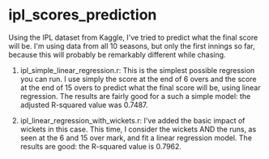 # ipl_scores_prediction

Using the IPL dataset from Kaggle, I've tried to predict what the final score will be.
I'm using data from all 10 seasons, but only the first innings so far, because this will probably be remarkably different while chasing.

1. ipl_simple_linear_regression.r: This is the simplest possible regression you can run. I use simply the score at the end of 6 overs and the score at the end of 15 overs to predict what the final score will be, using linear regression. The results are fairly good for a such a simple model: the adjusted R-squared value was 0.7487.

2. ipl_linear_regression_with_wickets.r: I've added the basic impact of wickets in this case. This time, I consider the wickets AND the runs, as seen at the 6 and 15 over mark, and fit a linear regression model. The results are good: the R-squared value is 0.7962.
